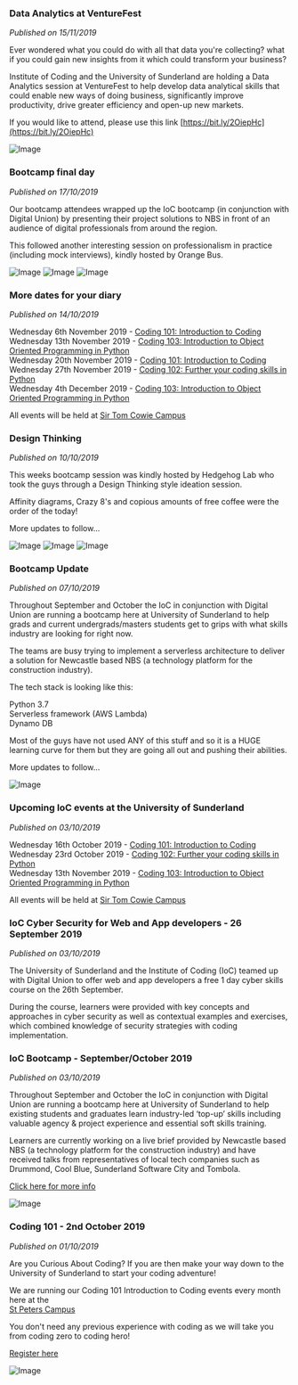 <!--- Data Analytics at VentureFest -->

### Data Analytics at VentureFest
<i>Published on 15/11/2019</i>

Ever wondered what you could do with all that data you're collecting? what if you could gain new insights from it which could transform your business?

Institute of Coding and the University of Sunderland are holding a Data Analytics session at VentureFest to help develop data analytical skills that could enable new ways of doing business, significantly improve productivity, drive greater efficiency and open-up new markets.

If you would like to attend, please use this link [https://bit.ly/2OiepHc](https://bit.ly/2OiepHc)


![Image](img/venture-fest.jpg)


<!--- Bootcamp final day -->

### Bootcamp final day
<i>Published on 17/10/2019</i>

Our bootcamp attendees wrapped up the IoC bootcamp (in conjunction with Digital Union) by presenting their project solutions to NBS in front of an audience of digital professionals from around the region.

This followed another interesting session on professionalism in practice (including mock interviews), kindly hosted by Orange Bus.

![Image](img/0.jpg)
![Image](img/1.jpg)
![Image](img/2.jpg)


<!--- Upcoming Events -->

### More dates for your diary
<i>Published on 14/10/2019</i>

Wednesday 6th November 2019 - [Coding 101: Introduction to Coding](https://www.eventbrite.co.uk/e/coding-101-curious-about-coding-tickets-76782708147) <br/> 
Wednesday 13th November 2019 - [Coding 103: Introduction to Object Oriented Programming in Python](https://www.eventbrite.co.uk/e/coding-103-an-introduction-to-object-oriented-programming-tickets-75301329303) <br/> 
Wednesday 20th November 2019 - [Coding 101: Introduction to Coding](https://www.eventbrite.co.uk/e/coding-101-curious-about-coding-tickets-76782104341) <br/>
Wednesday 27th November 2019 - [Coding 102: Further your coding skills in Python](https://www.eventbrite.co.uk/e/coding-102-even-more-curious-about-coding-tickets-76787478415) <br/>
Wednesday 4th December 2019 - [Coding 103: Introduction to Object Oriented Programming in Python](https://www.eventbrite.co.uk/e/coding-103-an-introduction-to-object-oriented-programming-tickets-76784904717) <br/>

All events will be held at [Sir Tom Cowie Campus](https://www.google.com/maps/dir//sir+tom+cowie+campus/data=!4m6!4m5!1m1!4e2!1m2!1m1!1s0x487e66616d5f8823:0xaaac8a17409bd474?sa=X&ved=2ahUKEwif2q2Dm4DlAhWOURUIHSlIC9YQ9RcwFHoECA4QEQ)

<!--- Bootcamp Update -->

### Design Thinking
<i>Published on 10/10/2019</i>

This weeks bootcamp session was kindly hosted by Hedgehog Lab who took the guys through a Design Thinking style ideation session. 

Affinity diagrams, Crazy 8's and copious amounts of free coffee were the order of the today!

More updates to follow...

![Image](img/IMG_2452.jpg)
![Image](img/IMG_1234.jpg)
![Image](img/IMG_9437.jpg)


<!--- Bootcamp Update -->

### Bootcamp Update
<i>Published on 07/10/2019</i>

Throughout September and October the IoC in conjunction with Digital Union are running a bootcamp here at University of Sunderland to help grads and current undergrads/masters students get to grips with what skills industry are looking for right now.

The teams are busy trying to implement a serverless architecture to deliver a solution for Newcastle based NBS (a technology platform for the construction industry). 

The tech stack is looking like this:

Python 3.7<br/> 
Serverless framework (AWS Lambda)<br/> 
Dynamo DB<br/> 

Most of the guys have not used ANY of this stuff and so it is a HUGE learning curve for them but they are going all out and pushing their abilities.

More updates to follow...

![Image](https://camo.githubusercontent.com/16068dbb37e2d7fdae1127de35a336c5f254a5e7/68747470733a2f2f73332e616d617a6f6e6177732e636f6d2f6173736574732e6769746875622e7365727665726c6573732f726561646d652d7365727665726c6573732d6672616d65776f726b2e6a7067)

<!--- Upcoming Events -->

### Upcoming IoC events at the University of Sunderland
<i>Published on 03/10/2019</i>

Wednesday 16th October 2019 - [Coding 101: Introduction to Coding](https://www.eventbrite.co.uk/e/coding-101-curious-about-coding-tickets-74676179463) <br/> 
Wednesday 23rd October 2019 - [Coding 102: Further your coding skills in Python](https://www.eventbrite.co.uk/e/coding-102-even-more-curious-about-coding-tickets-75229803367) <br/> 
Wednesday 13th November 2019 - [Coding 103: Introduction to Object Oriented Programming in Python](https://www.eventbrite.co.uk/e/coding-103-an-introduction-to-object-oriented-programming-tickets-75301329303)
<br/> 

All events will be held at [Sir Tom Cowie Campus](https://www.google.com/maps/dir//sir+tom+cowie+campus/data=!4m6!4m5!1m1!4e2!1m2!1m1!1s0x487e66616d5f8823:0xaaac8a17409bd474?sa=X&ved=2ahUKEwif2q2Dm4DlAhWOURUIHSlIC9YQ9RcwFHoECA4QEQ)




<!--- Cyber Skills -->

### IoC Cyber Security for Web and App developers - 26 September 2019
<i>Published on 03/10/2019</i>

The University of Sunderland and the Institute of Coding (IoC) teamed up with Digital Union to offer web and app developers a free 1 day cyber skills course on the 26th September.

During the course, learners were provided with key concepts and approaches in cyber security as well as contextual examples and exercises, which combined knowledge of security strategies with coding implementation.



<!--- IoC Bootcamp 2019 -->

### IoC Bootcamp - September/October 2019
<i>Published on 03/10/2019</i>

Throughout September and October the IoC in conjunction with Digital Union are running a bootcamp here at University of Sunderland to help existing students and graduates learn industry-led ‘top-up’ skills including valuable agency & project experience and essential soft skills training.

Learners are currently working on a live brief provided by Newcastle based NBS (a technology platform for the construction industry) and have received talks from representatives of local tech companies such as Drummond, Cool Blue, Sunderland Software City and Tombola.

[Click here for more info](https://instituteofcoding.org/events/digital-bootcamp-for-students-and-graduates/)

![Image](https://sunderlandvibe.com/wp-content/uploads/2019/02/2019pr034pic2-1200x640.jpg)


<!--- Coding 101 2nd October 2019 -->

### Coding 101 - 2nd October 2019
<i>Published on 01/10/2019</i>

Are you Curious About Coding? If you are then make your way down to the University of Sunderland to start your coding adventure!

We are running our Coding 101 Introduction to Coding events every month here
at the <br/> [St Peters Campus](https://www.google.com/maps?ll=54.91168,-1.374303&z=16&t=m&hl=en-GB&gl=GB&mapclient=embed&daddr=University+of+Sunderland,+Sir+Tom+Cowie+Campus+at+St+Peter’s+St+Peters+Campus,+St+Peters+Way+Sunderland+SR6+0DD@54.91168,-1.374303)

You don't need any previous experience with coding as we will take you from coding zero to coding hero!


[Register here](https://www.eventbrite.co.uk/e/coding-101-curious-about-coding-tickets-71063539961)

![Image](https://img.evbuc.com/https%3A%2F%2Fcdn.evbuc.com%2Fimages%2F70486937%2F282900914618%2F1%2Foriginal.20190605-133142?w=1000&auto=compress&rect=21%2C0%2C2160%2C1080&s=4837df9f37b4fc4cbb59a4e8ae87135c)


